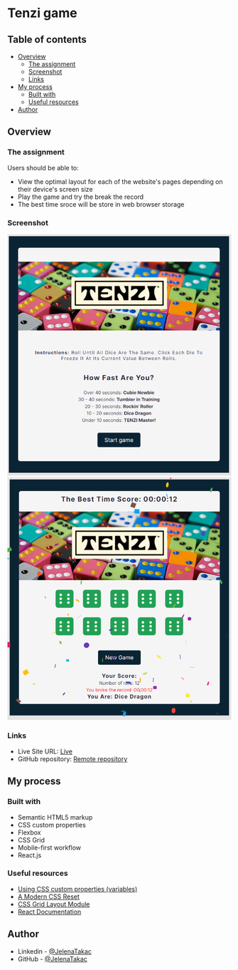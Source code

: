 # Tenzi game

## Table of contents

- [Overview](#overview)
  - [The assignment](#the-assignment)
  - [Screenshot](#screenshot)
  - [Links](#links)
- [My process](#my-process)
  - [Built with](#built-with)
  - [Useful resources](#useful-resources)
- [Author](#author)

## Overview

### The assignment

Users should be able to:

- View the optimal layout for each of the website's pages depending on their device's screen size
- Play the game and try the break the record
- The best time sroce will be store in web browser storage

### Screenshot

![Screenshot](./src/images/screenshot1.png)
![Screenshot](./src/images/screenshot2.PNG)

### Links

- Live Site URL: [Live](https://tenzi-game-storage-the-best-score.netlify.app/)
- GitHub repository: [Remote repository](https://github.com/JelenaAndelic/tenzi-game/tree/improvement)

## My process

### Built with

- Semantic HTML5 markup
- CSS custom properties
- Flexbox
- CSS Grid
- Mobile-first workflow
- React.js

### Useful resources

- [Using CSS custom properties (variables)](https://developer.mozilla.org/en-US/docs/Web/CSS/Using_CSS_custom_properties)
- [A Modern CSS Reset](https://piccalil.li/blog/a-modern-css-reset/)
- [CSS Grid Layout Module](https://www.w3schools.com/css/css_grid.asp)
- [React Documentation](https://react.dev/learn)

## Author

- Linkedin - [@JelenaTakac](https://www.linkedin.com/in/jelena-taka%C4%8D-b94446220/)
- GitHub - [@JelenaTakac](https://github.com/JelenaTakac)

